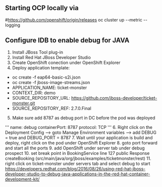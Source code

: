 ## Starting OCP locally via
#https://github.com/openshift/origin/releases
oc cluster up --metric --logging


## Configure IDB to enable debug for JAVA
1. Install JBoss Tool plug-in
2. Install Red Hat JBoss Developer Studio
3. Create OpenShift conection under OpenShift Explorer
4. Deploy application 
template: 
* oc create -f eap64-basic-s2i.json
* oc create -f jboss-image-streams.json
* APPLICATION_NAME: ticket-monster
* CONTEXT_DIR: demo
* SOURCE_REPOSITORY_URL: https://github.com/jboss-developer/ticket-monster.git
* SOURCE_REPOSITORY_REF: 2.7.0.Final
5. Make sure add 8787 as debug port in DC before the pod was deployed

 '''             name: debug
              containerPort: 8787
              protocol: TCP
 '''
6. Right click on the Deployment Config --> goto Manage Environment variables --> add DEBUG = true and DEBUG_PORT = 8787
7.   Wait until your application is build and deploy, right click on the pod under OpenShift Explorer
8.   goto port forward and start all the ports
9.  add OpenShift under server tab under debug prospect
10. set break point in BookingService line 127 public Response createBooking (src/main/java/org/jboss/examples/ticketmonster/rest)
11. right click on ticket-monster under servers tab and select debug to start 
https://developers.redhat.com/blog/2016/08/26/using-red-hat-jboss-developer-studio-to-debug-java-applications-in-the-red-hat-container-development-kit/
